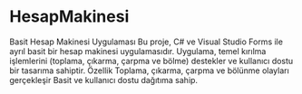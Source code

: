 # HesapMakinesi
Basit Hesap Makinesi Uygulaması Bu proje, C# ve Visual Studio Forms ile ayrıl basit bir hesap makinesi uygulamasıdır. Uygulama, temel kırılma işlemlerini (toplama, çıkarma, çarpma ve bölme) destekler ve kullanıcı dostu bir tasarıma sahiptir.  Özellik Toplama, çıkarma, çarpma ve bölünme olayları gerçekleşir Basit ve kullanıcı dostu dağıtıma sahip.
